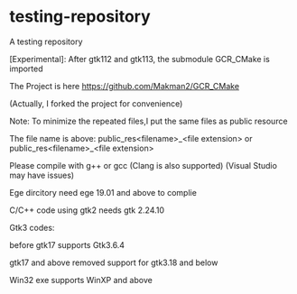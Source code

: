 # testing-repository
A testing repository

[Experimental]: After gtk112 and gtk113, the submodule GCR_CMake is imported

The Project is here https://github.com/Makman2/GCR_CMake

(Actually, I forked the project for convenience)

Note: To minimize the repeated files,I put the same files as public resource

The file name is above: public\_res\<filename\>\_\<file extension\> or public\_res\<filename\>\_\<file extension\>

Please compile with g++ or gcc (Clang is also supported)
(Visual Studio may have issues)

Ege dircitory need ege 19.01 and above to complie

C/C++ code using gtk2 needs gtk 2.24.10

Gtk3 codes:

before gtk17 supports Gtk3.6.4

gtk17 and above removed support for gtk3.18 and below

Win32 exe supports WinXP and above 
